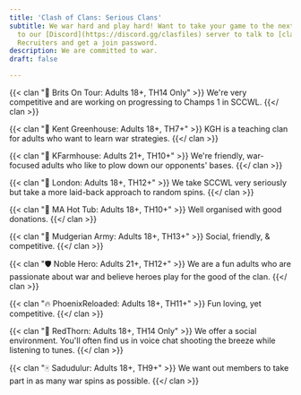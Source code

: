 ```yaml
---
title: 'Clash of Clans: Serious Clans'
subtitle: We war hard and play hard! Want to take your game to the next level? Head
  to our [Discord](https://discord.gg/clasfiles) server to talk to [clan](/clans)
  Recruiters and get a join password.
description: We are committed to war.
draft: false

---
```

{{< clan "🍵 Brits On Tour: Adults 18+, TH14 Only" >}} We're very competitive and are working on progressing to Champs 1 in SCCWL. {{</ clan >}}

{{< clan "🍍 Kent Greenhouse: Adults 18+, TH7+" >}} KGH is a teaching clan for adults who want to learn war strategies. {{</ clan >}}

{{< clan "🚜 KFarmhouse: Adults 21+, TH10+" >}} We're friendly, war-focused adults who like to plow down our opponents' bases. {{</ clan >}}

{{< clan "🏰 London: Adults 18+, TH12+" >}} We take SCCWL very seriously but take a more laid-back approach to random spins. {{</ clan >}}

{{< clan "🛀 MA Hot Tub: Adults 18+, TH10+" >}}  Well organised with good donations. {{</ clan >}}

{{< clan "👵 Mudgerian Army: Adults 18+, TH13+" >}} Social, friendly, & competitive. {{</ clan >}}

{{< clan "🛡️ Noble Hero: Adults 21+, TH12+" >}} We are a fun adults who are passionate about war and believe heroes play for the good of the clan. {{</ clan >}}

{{< clan "🔥 PhoenixReloaded: Adults 18+, TH11+" >}} Fun loving, yet competitive. {{</ clan >}}

{{< clan "🥀 RedThorn: Adults 18+, TH14 Only" >}} We offer a social environment. You'll often find us in voice chat shooting the breeze while listening to tunes. {{</ clan >}}

{{< clan "🀄 Sadudulur: Adults 18+, TH9+" >}} We want out members to take part in as many war spins as possible. {{</ clan >}}